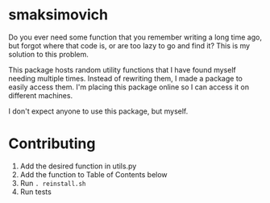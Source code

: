 # smaksimovich

Do you ever need some function that you remember writing a long time ago, but forgot where that code is, or are too lazy to go and find it? This is my solution to this problem. 

This package hosts random utility functions that I have found myself needing multiple times. Instead of rewriting them, I made a package to easily access them. I'm placing this package online so I can access it on different machines.

I don't expect anyone to use this package, but myself.

# Contributing

1. Add the desired function in utils.py
2. Add the function to Table of Contents below
3. Run `. reinstall.sh`
4. Run tests
